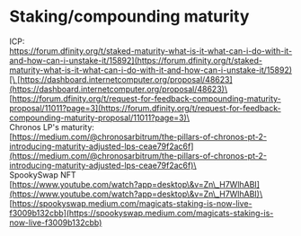 # Staking/compounding maturity

ICP:\
[https://forum.dfinity.org/t/staked-maturity-what-is-it-what-can-i-do-with-it-and-how-can-i-unstake-it/15892](https://forum.dfinity.org/t/staked-maturity-what-is-it-what-can-i-do-with-it-and-how-can-i-unstake-it/15892)[\
](https://docs.granary.finance/granary-v1.0/liquidations)[https://dashboard.internetcomputer.org/proposal/48623](https://dashboard.internetcomputer.org/proposal/48623)\
[https://forum.dfinity.org/t/request-for-feedback-compounding-maturity-proposal/11011?page=3](https://forum.dfinity.org/t/request-for-feedback-compounding-maturity-proposal/11011?page=3)\
\
Chronos LP's maturity:\
[https://medium.com/@chronosarbitrum/the-pillars-of-chronos-pt-2-introducing-maturity-adjusted-lps-ceae79f2ac6f](https://medium.com/@chronosarbitrum/the-pillars-of-chronos-pt-2-introducing-maturity-adjusted-lps-ceae79f2ac6f)\
\
SpookySwap NFT \
[https://www.youtube.com/watch?app=desktop\&v=Zn\_H7WlhABI](https://www.youtube.com/watch?app=desktop\&v=Zn\_H7WlhABI)\
[https://spookyswap.medium.com/magicats-staking-is-now-live-f3009b132cbb](https://spookyswap.medium.com/magicats-staking-is-now-live-f3009b132cbb)
